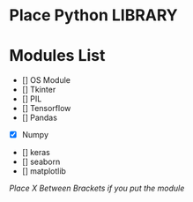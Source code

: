 # Place Python LIBRARY 

# Modules List

- [] OS Module
- [] Tkinter
- [] PIL
- [] Tensorflow
- [] Pandas
- [X] Numpy
- [] keras
- [] seaborn
- [] matplotlib

*Place X Between Brackets if you put the module* 
